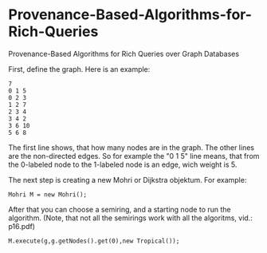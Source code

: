 # Provenance-Based-Algorithms-for-Rich-Queries
Provenance-Based Algorithms for Rich Queries over Graph Databases

[^bignote]: How to use the program

First, define the graph. Here is an example:
```
7
0 1 5
0 2 3
1 2 7
2 3 4
3 4 2
3 6 10
5 6 8
```

The first line shows, that how many nodes are in the graph. The other lines are the non-directed edges.
So for example the "0 1 5" line means, that from the 0-labeled node to the 1-labeled node is an edge, wich weight is 5.

The next step is creating a new Mohri or Dijkstra objektum. For example:

```
Mohri M = new Mohri();
```
After that you can choose a semiring, and a starting node to run the algorithm. (Note, that not all the semirings work with all the algoritms, vid.: p16.pdf)

```
M.execute(g,g.getNodes().get(0),new Tropical());
```
